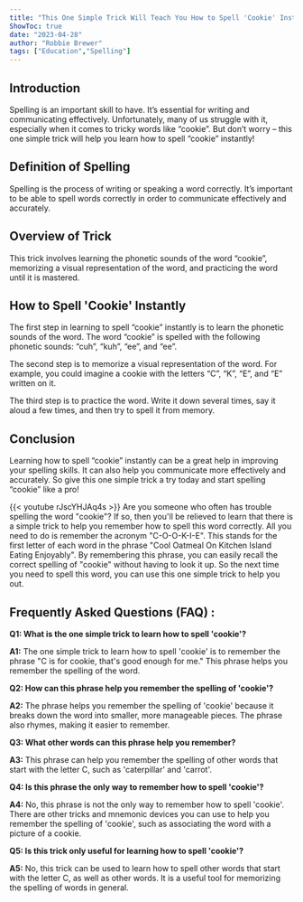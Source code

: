 ```yaml
---
title: "This One Simple Trick Will Teach You How to Spell 'Cookie' Instantly!"
ShowToc: true 
date: "2023-04-28"
author: "Robbie Brewer" 
tags: ["Education","Spelling"]
---
```

## Introduction 

Spelling is an important skill to have. It’s essential for writing and communicating effectively. Unfortunately, many of us struggle with it, especially when it comes to tricky words like “cookie”. But don’t worry – this one simple trick will help you learn how to spell “cookie” instantly!

## Definition of Spelling

Spelling is the process of writing or speaking a word correctly. It’s important to be able to spell words correctly in order to communicate effectively and accurately.

## Overview of Trick

This trick involves learning the phonetic sounds of the word “cookie”, memorizing a visual representation of the word, and practicing the word until it is mastered.

## How to Spell 'Cookie' Instantly

The first step in learning to spell “cookie” instantly is to learn the phonetic sounds of the word. The word “cookie” is spelled with the following phonetic sounds: “cuh”, “kuh”, “ee”, and “ee”.

The second step is to memorize a visual representation of the word. For example, you could imagine a cookie with the letters “C”, “K”, “E”, and “E” written on it.

The third step is to practice the word. Write it down several times, say it aloud a few times, and then try to spell it from memory.

## Conclusion

Learning how to spell “cookie” instantly can be a great help in improving your spelling skills. It can also help you communicate more effectively and accurately. So give this one simple trick a try today and start spelling “cookie” like a pro!

{{< youtube rJscYHJAq4s >}} 
Are you someone who often has trouble spelling the word "cookie"? If so, then you'll be relieved to learn that there is a simple trick to help you remember how to spell this word correctly. All you need to do is remember the acronym "C-O-O-K-I-E". This stands for the first letter of each word in the phrase "Cool Oatmeal On Kitchen Island Eating Enjoyably". By remembering this phrase, you can easily recall the correct spelling of "cookie" without having to look it up. So the next time you need to spell this word, you can use this one simple trick to help you out.

## Frequently Asked Questions (FAQ) :
**Q1: What is the one simple trick to learn how to spell 'cookie'?**

**A1:** The one simple trick to learn how to spell 'cookie' is to remember the phrase "C is for cookie, that's good enough for me." This phrase helps you remember the spelling of the word.

**Q2: How can this phrase help you remember the spelling of 'cookie'?**

**A2:** The phrase helps you remember the spelling of 'cookie' because it breaks down the word into smaller, more manageable pieces. The phrase also rhymes, making it easier to remember.

**Q3: What other words can this phrase help you remember?**

**A3:** This phrase can help you remember the spelling of other words that start with the letter C, such as 'caterpillar' and 'carrot'.

**Q4: Is this phrase the only way to remember how to spell 'cookie'?**

**A4:** No, this phrase is not the only way to remember how to spell 'cookie'. There are other tricks and mnemonic devices you can use to help you remember the spelling of 'cookie', such as associating the word with a picture of a cookie.

**Q5: Is this trick only useful for learning how to spell 'cookie'?**

**A5:** No, this trick can be used to learn how to spell other words that start with the letter C, as well as other words. It is a useful tool for memorizing the spelling of words in general.





